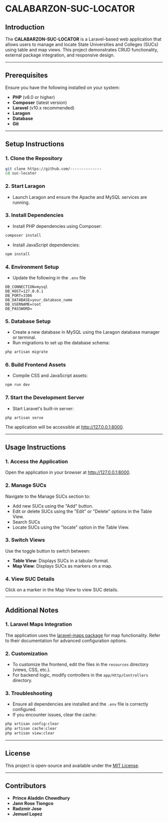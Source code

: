# CALABARZON-SUC-LOCATOR

## **Introduction**
The **CALABARZON-SUC-LOCATOR** is a Laravel-based web application that allows users to manage and locate State Universities and Colleges (SUCs) using table and map views. This project demonstrates CRUD functionality, external package integration, and responsive design.

---

## **Prerequisites**
Ensure you have the following installed on your system:
- **PHP** (v8.0 or higher)
- **Composer** (latest version)
- **Laravel** (v10.x recommended)
- **Laragon**
- **Database**
- **Git**

---

## **Setup Instructions**

### **1. Clone the Repository**
```bash
git clone https://github.com/--------------
cd suc-locator
```
### **2. Start Laragon**
- Launch Laragon and ensure the Apache and MySQL services are running.

### **3. Install Dependencies**
- Install PHP dependencies using Composer:
```bash
composer install
```
- Install JavaScript dependencies:
```bash
npm install
```

### **4. Environment Setup**
- Update the following in the `.env` file
```.env
DB_CONNECTION=mysql
DB_HOST=127.0.0.1
DB_PORT=3306
DB_DATABASE=your_database_name
DB_USERNAME=root
DB_PASSWORD=

```

### **5. Database Setup**
- Create a new database in MySQL using the Laragon database manager or terminal.
- Run migrations to set up the database schema:
```bash
php artisan migrate
```

### **6. Build Frontend Assets**
- Compile CSS and JavaScript assets:
```bash
npm run dev
```

### **7. Start the Development Server**
- Start Laravel's built-in server:
```
php artisan serve
```

The application will be accessible at http://127.0.0.1:8000.

---
## **Usage Instructions**

### **1. Access the Application**
Open the application in your browser at http://127.0.0.1:8000.
### **2. Manage SUCs**
Navigate to the Manage SUCs section to:
  - Add new SUCs using the "Add" button.
  - Edit or delete SUCs using the "Edit" or "Delete" options in the Table View.
  - Search SUCs
  - Locate SUCs using the "locate" option in the Table View.
### **3. Switch Views**
Use the toggle button to switch between:
  - **Table View**: Displays SUCs in a tabular format.
  - **Map View**: Displays SUCs as markers on a map.
### **4. View SUC Details**
Click on a marker in the Map View to view SUC details.

---
## **Additional Notes**

### **1. Laravel Maps Integration**
The application uses the [laravel-maps package](https://github.com/LarsWiegers/laravel-maps) for map functionality. Refer to their documentation for advanced configuration options.

### **2. Customization**
- To customize the frontend, edit the files in the `resources` directory (views, CSS, etc.).
- For backend logic, modify controllers in the `app/Http/Controllers` directory.

### **3. Troubleshooting**
- Ensure all dependencies are installed and the `.env` file is correctly configured.
- If you encounter issues, clear the cache:
```bash
php artisan config:clear
php artisan cache:clear
php artisan view:clear
```
---

## **License**
This project is open-source and available under the [MIT License](LICENSE).

---

## **Contributors**
- **Prince Aladdin Chowdhury**
- **Jann Rose Tiongco**
- **Radzmir Jose**
- **Jemuel Lopez**

